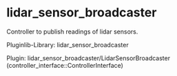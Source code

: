 lidar_sensor_broadcaster
==========================================

Controller to publish readings of lidar sensors.

Pluginlib-Library: lidar_sensor_broadcaster

Plugin: lidar_sensor_broadcaster/LidarSensorBroadcaster (controller_interface::ControllerInterface)
